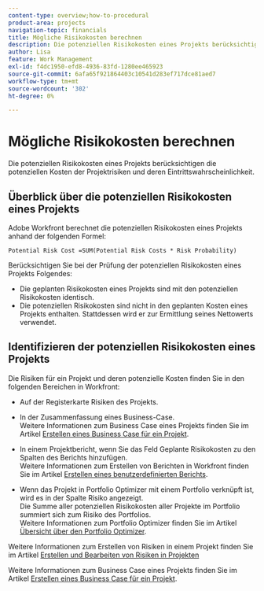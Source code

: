 ```yaml
---
content-type: overview;how-to-procedural
product-area: projects
navigation-topic: financials
title: Mögliche Risikokosten berechnen
description: Die potenziellen Risikokosten eines Projekts berücksichtigen die potenziellen Kosten der Projektrisiken und deren Eintrittswahrscheinlichkeit.
author: Lisa
feature: Work Management
exl-id: f4dc1950-efd8-4936-83fd-1280ee465923
source-git-commit: 6afa65f921864403c10541d283ef717dce81aed7
workflow-type: tm+mt
source-wordcount: '302'
ht-degree: 0%

---
```


# Mögliche Risikokosten berechnen

Die potenziellen Risikokosten eines Projekts berücksichtigen die potenziellen Kosten der Projektrisiken und deren Eintrittswahrscheinlichkeit.

## Überblick über die potenziellen Risikokosten eines Projekts

Adobe Workfront berechnet die potenziellen Risikokosten eines Projekts anhand der folgenden Formel:

```
Potential Risk Cost =SUM(Potential Risk Costs * Risk Probability)
```

Berücksichtigen Sie bei der Prüfung der potenziellen Risikokosten eines Projekts Folgendes:

* Die geplanten Risikokosten eines Projekts sind mit den potenziellen Risikokosten identisch.
* Die potenziellen Risikokosten sind nicht in den geplanten Kosten eines Projekts enthalten. Stattdessen wird er zur Ermittlung seines Nettowerts verwendet.

## Identifizieren der potenziellen Risikokosten eines Projekts

Die Risiken für ein Projekt und deren potenzielle Kosten finden Sie in den folgenden Bereichen in Workfront:

* Auf der Registerkarte Risiken des Projekts.
* In der Zusammenfassung eines Business-Case.\
  Weitere Informationen zum Business Case eines Projekts finden Sie im Artikel [Erstellen eines Business Case für ein Projekt](../../../manage-work/projects/define-a-business-case/create-business-case.md).
* In einem Projektbericht, wenn Sie das Feld Geplante Risikokosten zu den Spalten des Berichts hinzufügen.\
  Weitere Informationen zum Erstellen von Berichten in Workfront finden Sie im Artikel [Erstellen eines benutzerdefinierten Berichts](../../../reports-and-dashboards/reports/creating-and-managing-reports/create-custom-report.md).

* Wenn das Projekt in Portfolio Optimizer mit einem Portfolio verknüpft ist, wird es in der Spalte Risiko angezeigt.\
  Die Summe aller potenziellen Risikokosten aller Projekte im Portfolio summiert sich zum Risiko des Portfolios.\
  Weitere Informationen zum Portfolio Optimizer finden Sie im Artikel [Übersicht über den Portfolio Optimizer](../../../manage-work/portfolios/portfolio-optimizer/portfolio-optimizer-overview.md).

Weitere Informationen zum Erstellen von Risiken in einem Projekt finden Sie im Artikel [Erstellen und Bearbeiten von Risiken in Projekten](../../../manage-work/projects/define-a-business-case/create-edit-risks-on-projects.md)

Weitere Informationen zum Business Case eines Projekts finden Sie im Artikel [Erstellen eines Business Case für ein Projekt](../../../manage-work/projects/define-a-business-case/create-business-case.md).
